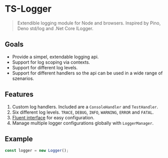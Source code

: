 # TS-Logger

> Extendible logging module for Node and browsers. Inspired by Pino, Deno
> std/log and .Net Core ILogger.

## Goals

- Provide a simpel, extendable logging api.
- Support for log scoping via contexts.
- Support for different log levels.
- Support for different handlers so the api can be used in a wide range of
  szenarios.

## Features

1. Custom log handlers. Included are a `ConsoleHandler` and `TestHandler`.
2. Six different log levels. `TRACE`, `DEBUG`, `INFO`, `WARNING`, `ERROR` and
   `FATAL`.
3. [Fluent interface](https://wikipedia.org/wiki/Fluent_interface) for easy
   configuration.
4. Manage multiple logger configurations globally with `LoggerManager`.

## Example

```typescript
const logger = new Logger();
```
